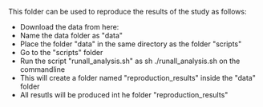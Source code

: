 This folder can be used to reproduce the results of the study as follows:
- Download the data from here:
- Name the data folder as "data"
- Place the folder "data" in the same directory as the folder "scripts"
- Go to the "scripts" folder
- Run the script "runall_analysis.sh" as sh ./runall_analysis.sh on the commandline
- This will create a folder named "reproduction_results" inside the "data" folder
- All resutls will be produced int he folder "reproduction_results"

  
